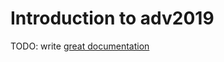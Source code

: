 # Introduction to adv2019

TODO: write [great documentation](http://jacobian.org/writing/what-to-write/)
